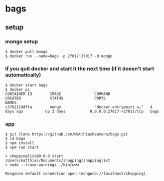 # bags

## setup

### mongo setup
```
$ docker pull mongo
$ docker run --name=bags -p 27017:27017 -d mongo
```

### if you quit docker and start it the next time (if it doesn't start automatically)
```
$ docker start bags
$ docker ps
CONTAINER ID        IMAGE               COMMAND                  CREATED             STATUS              PORTS                      NAMES
c37b2119dffa        mongo               "docker-entrypoint.s…"   4 days ago          Up 2 days           0.0.0.0:27017->27017/tcp   bags
```

### app
```
$ git clone https://github.com/MatthiasReumann/bags.git
$ cd bags
$ npm install 
$ npm run start

> shoppinglist@0.0.0 start /Users/matthias/Documents/shopping/shoppinglist
> node --trace-warnings ./bin/www

Mongoose default connection open (mongodb://localhost/shopping).
```



